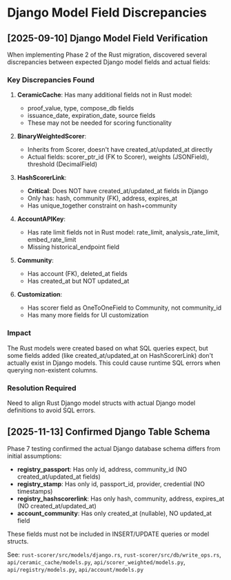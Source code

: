# Django Model Field Discrepancies

## [2025-09-10] Django Model Field Verification

When implementing Phase 2 of the Rust migration, discovered several discrepancies between expected Django model fields and actual fields:

### Key Discrepancies Found

1. **CeramicCache**: Has many additional fields not in Rust model:
   - proof_value, type, compose_db fields
   - issuance_date, expiration_date, source fields
   - These may not be needed for scoring functionality

2. **BinaryWeightedScorer**: 
   - Inherits from Scorer, doesn't have created_at/updated_at directly
   - Actual fields: scorer_ptr_id (FK to Scorer), weights (JSONField), threshold (DecimalField)

3. **HashScorerLink**: 
   - **Critical**: Does NOT have created_at/updated_at fields in Django
   - Only has: hash, community (FK), address, expires_at
   - Has unique_together constraint on hash+community

4. **AccountAPIKey**: 
   - Has rate limit fields not in Rust model: rate_limit, analysis_rate_limit, embed_rate_limit
   - Missing historical_endpoint field

5. **Community**: 
   - Has account (FK), deleted_at fields
   - Has created_at but NOT updated_at

6. **Customization**: 
   - Has scorer field as OneToOneField to Community, not community_id
   - Has many more fields for UI customization

### Impact

The Rust models were created based on what SQL queries expect, but some fields added (like created_at/updated_at on HashScorerLink) don't actually exist in Django models. This could cause runtime SQL errors when querying non-existent columns.

### Resolution Required

Need to align Rust Django model structs with actual Django model definitions to avoid SQL errors.

## [2025-11-13] Confirmed Django Table Schema

Phase 7 testing confirmed the actual Django database schema differs from initial assumptions:

- **registry_passport**: Has only id, address, community_id (NO created_at/updated_at fields)
- **registry_stamp**: Has only id, passport_id, provider, credential (NO timestamps)
- **registry_hashscorerlink**: Has only hash, community, address, expires_at (NO created_at/updated_at)
- **account_community**: Has only created_at (nullable), NO updated_at field

These fields must not be included in INSERT/UPDATE queries or model structs.

See: `rust-scorer/src/models/django.rs`, `rust-scorer/src/db/write_ops.rs`, `api/ceramic_cache/models.py`, `api/scorer_weighted/models.py`, `api/registry/models.py`, `api/account/models.py`